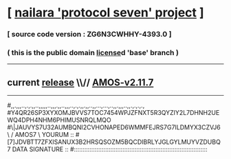 
# [ [nailara 'protocol seven' project](http://nailara.network/) ]

### [ source code version : ZG6N3CWHHY-4393.0 ]

### ( this is the public domain [license](../license)d 'base' branch )
---
## current [release](https://github.com/nailara-technologies/protocol-7/releases) \\\\// [AMOS-v2.11.7](https://github.com/nailara-technologies/protocol-7/releases/tag/AMOS-v2.11.7)
---

#,,.,,,..,.,.,,..,,,,,..,,,.,,..,,,..,.,.,,.,,..,,...,...,..,,.,,,..,,.,.,.,.,
#Y4QR26SP3XYXOMJBVVS7TOC7454WPJZFNXT5R3QYZIY2L7DHNH2UEWQ4DPH4NHM6PHIMUSNRQLMQO
#\\\|JAUVYS7U32AUMBQNI2CVHONAPED6WMMFEJRS7G7ILDMYX3CZVJ6 \ / AMOS7 \ YOURUM ::
#\[7]JDVBTT7ZFXISANUX3B2HRSQSOZM5BQCDIBRLYJGLGYLMUYVZDUBQ 7  DATA SIGNATURE ::
#:::::::::::::::::::::::::::::::::::::::::::::::::::::::::::::::::::::::::::::
